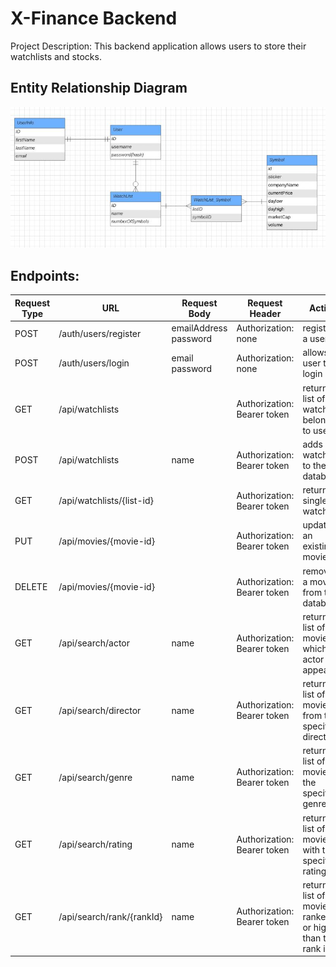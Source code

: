 # X-Finance Backend
Project Description: This backend application allows users to store their watchlists and stocks.

## Entity Relationship Diagram
![ERD](https://github.com/xandernguyen313/watchlist-api/blob/main/erd.JPG)

## Endpoints:  

| Request Type | URL                       | Request Body               | Request Header              | Action                                                          | Access  |   
|--------------|---------------------------|----------------------------|-----------------------------|-----------------------------------------------------------------|---------|
| POST         | /auth/users/register      | emailAddress <br> password | Authorization: none         | registers a user                                                | PUBLIC  |
| POST         | /auth/users/login         | email <br> password        | Authorization: none         | allows a user to login                                          | PUBLIC  |
| GET          | /api/watchlists           |                            | Authorization: Bearer token | returns a list of all watchlists belongs to user                | PRIVATE |
| POST         | /api/watchlists           | name                       | Authorization: Bearer token | adds a watchlist to the database                                | PRIVATE |
| GET          | /api/watchlists/{list-id} |                            | Authorization: Bearer token | returns a single watchlist                                      | PRIVATE |
| PUT          | /api/movies/{movie-id}    |                            | Authorization: Bearer token | updates an existing movie                                       | PRIVATE |
| DELETE       | /api/movies/{movie-id}    |                            | Authorization: Bearer token | removes a movie from the database                               | PRIVATE |
| GET          | /api/search/actor         | name                       | Authorization: Bearer token | returns a list of movies in which the actor appears             | PRIVATE |
| GET          | /api/search/director      | name                       | Authorization: Bearer token | returns a list of movies from the specified director            | PRIVATE | 
| GET          | /api/search/genre         | name                       | Authorization: Bearer token | returns a list of movies in the specified genre                 | PRIVATE | 
| GET          | /api/search/rating        | name                       | Authorization: Bearer token | returns a list of movies with the specified rating              | PRIVATE |
| GET          | /api/search/rank/{rankId} | name                       | Authorization: Bearer token | returns a list of movies ranked at or higher than the rank id   | PRIVATE |
